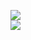 [![](https://img.shields.io/badge/Made%20With-Github%20Spray-lightgrey.svg?style=for-the-badge&logo=github)](https://github.com/Annihil/github-spray#9062)  
[![](https://i.imgur.com/2DrTn0Z.gif)](https://github.com/Annihil/github-spray)